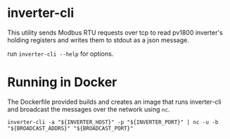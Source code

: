 # inverter-cli

This utility sends Modbus RTU requests over tcp to read pv1800 inverter's holding registers and writes them to stdout as
a json message.

run `inverter-cli --help` for options.

# Running in Docker

The Dockerfile provided builds and creates an image that runs inverter-cli and broadcast the messages over the network using `nc`.

`inverter-cli -a "${INVERTER_HOST}" -p "${INVERTER_PORT}" | nc -u -b "${BROADCAST_ADDRS}" "${BROADCAST_PORT}"`
